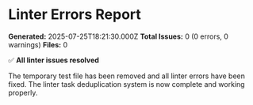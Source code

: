 # Linter Errors Report

**Generated:** 2025-07-25T18:21:30.000Z
**Total Issues:** 0 (0 errors, 0 warnings)
**Files:** 0

✅ **All linter issues resolved**

The temporary test file has been removed and all linter errors have been fixed.
The linter task deduplication system is now complete and working properly.

